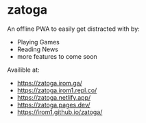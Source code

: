 # zatoga
An offline PWA to easily get distracted with by:
* Playing Games
* Reading News
* more features to come soon


Availible at:
* https://zatoga.irom.ga/
* https://zatoga.irom1.repl.co/
* https://zatoga.netlify.app/
* https://zatoga.pages.dev/
* https://irom1.github.io/zatoga/
